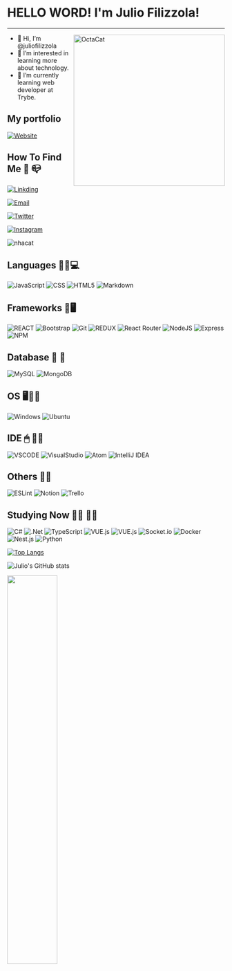 # HELLO WORD! I'm Julio Filizzola!
***

<img align="right" src="https://octocat-generator-assets.githubusercontent.com/my-octocat-1628983765064.png" alt="OctaCat" width="350px" height="350px">


- 👋 Hi, I’m @juliofilizzola
- 👀 I’m interested in learning more about technology.
- 🌱 I’m currently learning web developer at Trybe.

## My portfolio
[![Website](https://img.shields.io/badge/website-000000?style=for-the-badge&logo=About.me&logoColor=white)](https://juliofilizzola.netlify.app/)

## How To Find Me 📧 📪
[![Linkding](https://img.shields.io/badge/LinkedIn-0077B5?style=for-the-badge&logo=linkedin&logoColor=white)](https://www.linkedin.com/in/julio-filizzola/)

[![Email](https://img.shields.io/badge/Microsoft_Outlook-0078D4?style=for-the-badge&logo=microsoft-outlook&logoColor=white)](mailto:juliofilizzola@hotmail.com)

[![Twitter](https://img.shields.io/badge/juliofilizzola-%231DA1F2.svg?style=for-the-badge&logo=Twitter&logoColor=white)](https://twitter.com/Juliofilizzola)

[![Instagram](https://img.shields.io/badge/juliofilizzzola-%23E4405F.svg?style=for-the-badge&logo=Instagram&logoColor=white)](https://www.instagram.com/juliofilizzola/)

![nhacat](https://user-images.githubusercontent.com/65046505/134563100-0e17f8ed-becd-467d-a804-8d98c2d2f9ee.gif)


## Languages 👨‍💻💻 

![JavaScript](https://img.shields.io/badge/JavaScript-F7DF1E?style=for-the-badge&logo=javascript&logoColor=black)
![CSS](https://img.shields.io/badge/CSS3-1572B6?style=for-the-badge&logo=css3&logoColor=white)
![HTML5](https://img.shields.io/badge/HTML5-E34F26?style=for-the-badge&logo=html5&logoColor=white)
![Markdown](https://img.shields.io/badge/markdown-%23000000.svg?style=for-the-badge&logo=markdown&logoColor=white)


## Frameworks 🚀🖥

![REACT](https://img.shields.io/badge/React-20232A?style=for-the-badge&logo=react&logoColor=61DAFB)
![Bootstrap](https://img.shields.io/badge/Bootstrap-563D7C?style=for-the-badge&logo=bootstrap&logoColor=white)
![Git](https://img.shields.io/badge/Git-F05032?style=for-the-badge&logo=git&logoColor=white)
![REDUX](https://img.shields.io/badge/Redux-593D88?style=for-the-badge&logo=redux&logoColor=white)
![React Router](https://img.shields.io/badge/React_Router-CA4245?style=for-the-badge&logo=react-router&logoColor=white)
![NodeJS](https://img.shields.io/badge/node.js-6DA55F?style=for-the-badge&logo=node.js&logoColor=white)
![Express](https://img.shields.io/badge/Express.js-000000?style=for-the-badge&logo=express&logoColor=white)
![NPM](https://img.shields.io/badge/npm-CB3837?style=for-the-badge&logo=npm&logoColor=white)


## Database  :memo: 	:floppy_disk:
![MySQL](https://img.shields.io/badge/mysql-%2300f.svg?style=for-the-badge&logo=mysql&logoColor=white)
![MongoDB](https://img.shields.io/badge/MongoDB-%234ea94b.svg?style=for-the-badge&logo=mongodb&logoColor=white)


## OS 🖥👩‍💻
 
 ![Windows](https://img.shields.io/badge/Windows-0078D6?style=for-the-badge&logo=windows&logoColor=white)
 ![Ubuntu](https://img.shields.io/badge/Ubuntu-E95420?style=for-the-badge&logo=ubuntu&logoColor=white)

## IDE 🖱 👩‍💻
 
 ![VSCODE](https://img.shields.io/badge/Visual_Studio_Code-0078D4?style=for-the-badge&logo=visual%20studio%20code&logoColor=white)
 ![VisualStudio](https://img.shields.io/badge/Visual_Studio-5C2D91?style=for-the-badge&logo=visual%20studio&logoColor=white)
 ![Atom](https://img.shields.io/badge/Atom-66595C?style=for-the-badge&logo=Atom&logoColor=white)
 ![IntelliJ IDEA](https://img.shields.io/badge/IntelliJIDEA-000000.svg?style=for-the-badge&logo=intellij-idea&logoColor=white)

## Others :male_detective:

![ESLint](https://img.shields.io/badge/ESLint-4B3263?style=for-the-badge&logo=eslint&logoColor=white)
![Notion](https://img.shields.io/badge/Notion-%23000000.svg?style=for-the-badge&logo=notion&logoColor=white)
![Trello](https://img.shields.io/badge/Trello-%23026AA7.svg?style=for-the-badge&logo=Trello&logoColor=white)

## Studying Now :student: :technologist:

![C#](https://img.shields.io/badge/c%23-%23239120.svg?style=for-the-badge&logo=c-sharp&logoColor=white)
![.Net](https://img.shields.io/badge/.NET-5C2D91?style=for-the-badge&logo=.net&logoColor=white)
![TypeScript](https://img.shields.io/badge/TypeScript-007ACC?style=for-the-badge&logo=typescript&logoColor=white)
![VUE.js](https://img.shields.io/badge/Vue.js-35495E?style=for-the-badge&logo=vuedotjs&logoColor=4FC08D)
![VUE.js](https://img.shields.io/badge/Java-ED8B00?style=for-the-badge&logo=java&logoColor=0000)
![Socket.io](https://img.shields.io/badge/Socket.io-black?style=for-the-badge&logo=socket.io&badgeColor=010101)
![Docker](https://img.shields.io/badge/Docker-2CA5E0?style=for-the-badge&logo=docker&logoColor=white)
![Nest.js](https://img.shields.io/badge/nestjs-E0234E?style=for-the-badge&logo=nestjs&logoColor=white)
![Python](https://img.shields.io/badge/Python-FFD43B?style=for-the-badge&logo=python&logoColor=darkgreen)


[![Top Langs](https://github-readme-stats.vercel.app/api/top-langs/?username=juliofilizzola&theme=dark&show_icons=true)](https://github.com/anuraghazra/github-readme-stats)


![Julio's GitHub stats](https://github-readme-stats.vercel.app/api?username=juliofilizzola&theme=dark&show_icons=true)



<img src="https://github-readme-streak-stats.herokuapp.com/?user=juliofilizzola&theme=dark" width="48%">
<!---
juliofilizzola/juliofilizzola is a ✨ special ✨ repository because its `README.md` (this file) appears on your GitHub profile.
You can click the Preview link to take a look at your changes.
--->
